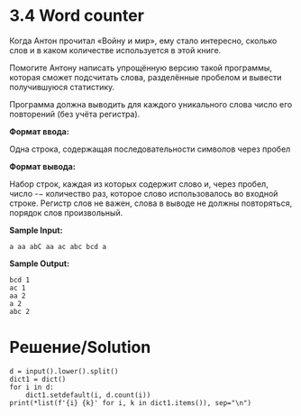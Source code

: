 # 3.4 Word counter
Когда Антон прочитал «Войну и мир», ему стало интересно, сколько слов и в каком количестве используется в этой книге.

Помогите Антону написать упрощённую версию такой программы, которая сможет подсчитать слова, разделённые пробелом и вывести получившуюся статистику.

Программа должна выводить для каждого уникального слова число его повторений (без учёта регистра).

**Формат ввода:**

Одна строка, содержащая последовательности символов через пробел

**Формат вывода:**

Набор строк, каждая из которых содержит слово и, через пробел, число -− количество раз, которое слово использовалось во входной строке. Регистр слов не важен, слова в выводе не должны повторяться, порядок слов произвольный. 

**Sample Input:**
```
a aa abC aa ac abc bcd a
```
**Sample Output:**
```
bcd 1
ac 1
aa 2
a 2
abc 2
```
# Решение/Solution

```
d = input().lower().split()
dict1 = dict()
for i in d:
    dict1.setdefault(i, d.count(i))
print(*list(f'{i} {k}' for i, k in dict1.items()), sep="\n")
```
